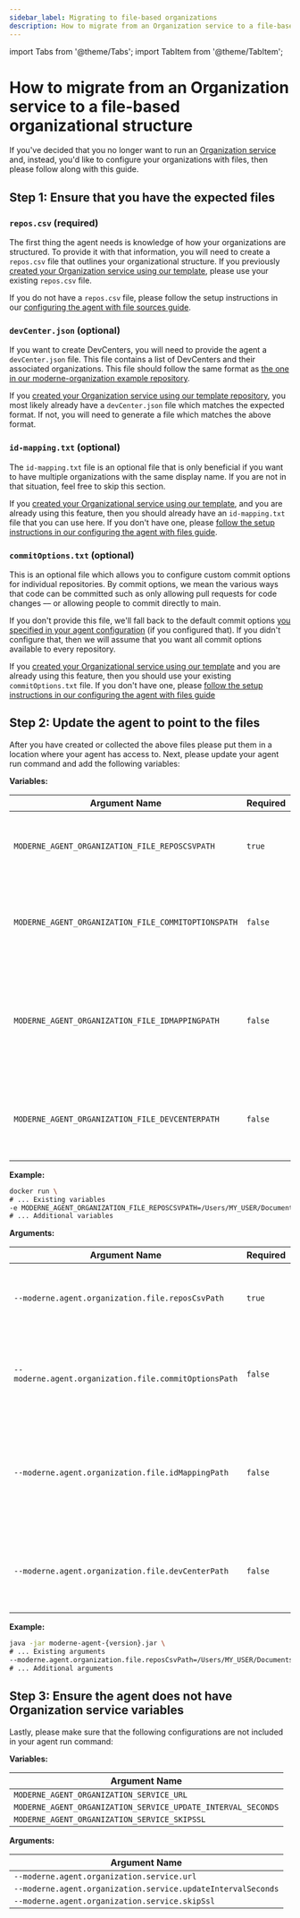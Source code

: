 ```yaml
---
sidebar_label: Migrating to file-based organizations
description: How to migrate from an Organization service to a file-based organizational structure.
---
```


import Tabs from '@theme/Tabs';
import TabItem from '@theme/TabItem';

# How to migrate from an Organization service to a file-based organizational structure

If you've decided that you no longer want to run an [Organization service](./configure-organizations-service.md) and, instead, you'd like to configure your organizations with files, then please follow along with this guide.

## Step 1: Ensure that you have the expected files

### `repos.csv` (required)

The first thing the agent needs is knowledge of how your organizations are structured. To provide it with that information, you will need to create a `repos.csv` file that outlines your organizational structure. If you previously [created your Organization service using our template](https://github.com/moderneinc/moderne-organizations), please use your existing `repos.csv` file.
	
If you do not have a `repos.csv` file, please follow the setup instructions in our [configuring the agent with file sources guide](./configure-agent-files-service.md#reposcsv-required).

### `devCenter.json` (optional)

If you want to create DevCenters, you will need to provide the agent a `devCenter.json` file. This file contains a list of DevCenters and their associated organizations. This file should follow the same format as [the one in our moderne-organization example repository](https://github.com/moderneinc/moderne-organizations/blob/fbc92af9e31076c6dea95499517f7f4e53fdc33c/src/main/resources/devcenter.json#L3).

If you [created your Organization service using our template repository](https://github.com/moderneinc/moderne-organizations), you most likely already have a `devCenter.json` file which matches the expected format. If not, you will need to generate a file which matches the above format.

### `id-mapping.txt` (optional)

The `id-mapping.txt` file is an optional file that is only beneficial if you want to have multiple organizations with the same display name. If you are not in that situation, feel free to skip this section. 
	
If you [created your Organizational service using our template](https://github.com/moderneinc/moderne-organizations), and you are already using this feature, then you should already have an `id-mapping.txt` file that you can use here. If you don't have one, please [follow the setup instructions in our configuring the agent with files guide](./configure-agent-files-service.md#idmappingtxt-optional).

### `commitOptions.txt` (optional)

This is an optional file which allows you to configure custom commit options for individual repositories. By commit options, we mean the various ways that code can be committed such as only allowing pull requests for code changes –– or allowing people to commit directly to main.

If you don't provide this file, we'll fall back to the default commit options [you specified in your agent configuration](./agent-variables.md) (if you configured that). If you didn't configure that, then we will assume that you want all commit options available to every repository.

If you [created your Organizational service using our template](https://github.com/moderneinc/moderne-organizations) and you are already using this feature, then you should use your existing `commitOptions.txt` file. If you don't have one, please [follow the setup instructions in our configuring the agent with files guide](./configure-agent-files-service.md#commitoptionstxt-optional)

## Step 2: Update the agent to point to the files

After you have created or collected the above files please put them in a location where your agent has access to. Next, please update your agent run command and add the following variables:

<Tabs groupId="agent-type">
<TabItem value="oci-container" label="OCI Container">

**Variables:**

| Argument Name                                       | Required | Description                                                                                                  |
|-----------------------------------------------------|----------|--------------------------------------------------------------------------------------------------------------|
| `MODERNE_AGENT_ORGANIZATION_FILE_REPOSCSVPATH`      | `true`   | The file path to a CSV file which outlines your organization structure.                                      |
| `MODERNE_AGENT_ORGANIZATION_FILE_COMMITOPTIONSPATH` | `false`  | The file path a text file which sets commit options for specific repositories.                               |
| `MODERNE_AGENT_ORGANIZATION_FILE_IDMAPPINGPATH`     | `false`  | The file path to a text file which overrides any organization name to a different name than the provided ID. |
| `MODERNE_AGENT_ORGANIZATION_FILE_DEVCENTERPATH`     | `false`  | The file path to a JSON file which outlines the DevCenter for specific organizations.                        |

**Example:**

```bash
docker run \
# ... Existing variables
-e MODERNE_AGENT_ORGANIZATION_FILE_REPOSCSVPATH=/Users/MY_USER/Documents/repos.csv \
# ... Additional variables
```

</TabItem>

<TabItem value="executable-jar" label="Executable JAR">

**Arguments:**

| Argument Name                                         | Required | Description                                                                                                  |
|-------------------------------------------------------|----------|--------------------------------------------------------------------------------------------------------------|
| `--moderne.agent.organization.file.reposCsvPath`      | `true`   | The file path to a CSV file which outlines your organization structure.                                      |
| `--moderne.agent.organization.file.commitOptionsPath` | `false`  | The file path a text file which sets commit options for specific repositories.                               |
| `--moderne.agent.organization.file.idMappingPath`     | `false`  | The file path to a text file which overrides any organization name to a different name than the provided ID. |
| `--moderne.agent.organization.file.devCenterPath`     | `false`  | The file path to a JSON file which outlines the DevCenter for specific organizations.                        |

**Example:**

```bash
java -jar moderne-agent-{version}.jar \
# ... Existing arguments
--moderne.agent.organization.file.reposCsvPath=/Users/MY_USER/Documents/repos.csv \
# ... Additional arguments
```

</TabItem>
</Tabs>

## Step 3: Ensure the agent does not have Organization service variables

Lastly, please make sure that the following configurations are not included in your agent run command: 

<Tabs groupId="agent-type">
<TabItem value="oci-container" label="OCI Container">

**Variables:**

| Argument Name                                                |
|--------------------------------------------------------------|
| `MODERNE_AGENT_ORGANIZATION_SERVICE_URL`                     |
| `MODERNE_AGENT_ORGANIZATION_SERVICE_UPDATE_INTERVAL_SECONDS` |
| `MODERNE_AGENT_ORGANIZATION_SERVICE_SKIPSSL`                 |

</TabItem>

<TabItem value="executable-jar" label="Executable JAR">

**Arguments:**

| Argument Name                                                |
|--------------------------------------------------------------|
| `--moderne.agent.organization.service.url`                   |
| `--moderne.agent.organization.service.updateIntervalSeconds` |
| `--moderne.agent.organization.service.skipSsl`               |

</TabItem>
</Tabs>

